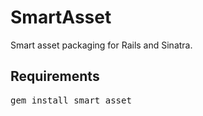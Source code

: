 SmartAsset
===========

Smart asset packaging for Rails and Sinatra.

Requirements
------------

<pre>
gem install smart_asset
</pre>